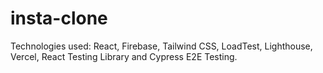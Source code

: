 # insta-clone


Technologies used: React, Firebase, Tailwind CSS, LoadTest, Lighthouse, Vercel, React Testing Library and Cypress E2E Testing.
